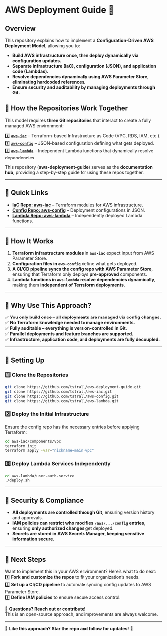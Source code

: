 
# AWS Deployment Guide 🚀  

## **Overview**  
This repository explains how to implement a **Configuration-Driven AWS Deployment Model**, allowing you to:  
- **Build AWS infrastructure once, then deploy dynamically via configuration updates.**  
- **Separate infrastructure (IaC), configuration (JSON), and application code (Lambdas).**  
- **Resolve dependencies dynamically using AWS Parameter Store, eliminating hardcoded references.**  
- **Ensure security and auditability by managing deployments through Git.**  

## **📂 How the Repositories Work Together**  
This model requires **three Git repositories** that interact to create a fully managed AWS environment:  

1️⃣ **[`aws-iac`](https://github.com/tstrall/aws-iac)** – Terraform-based Infrastructure as Code (VPC, RDS, IAM, etc.).  
2️⃣ **[`aws-config`](https://github.com/tstrall/aws-config)** – JSON-based configuration defining what gets deployed.  
3️⃣ **[`aws-lambda`](https://github.com/tstrall/aws-lambda)** – Independent Lambda functions that dynamically resolve dependencies.  

This repository (**aws-deployment-guide**) serves as the **documentation hub**, providing a step-by-step guide for using these repos together.

---

## **🔗 Quick Links**
- **[IaC Repo: aws-iac](https://github.com/tstrall/aws-iac)** – Terraform modules for AWS infrastructure.  
- **[Config Repo: aws-config](https://github.com/tstrall/aws-config)** – Deployment configurations in JSON.  
- **[Lambda Repo: aws-lambda](https://github.com/tstrall/aws-lambda)** – Independently deployed Lambda functions.  

---

## **📖 How It Works**
1. **Terraform infrastructure modules** in **`aws-iac`** expect input from AWS Parameter Store.  
2. **Configuration files in `aws-config`** define what gets deployed.  
3. **A CI/CD pipeline syncs the config repo with AWS Parameter Store**, ensuring that Terraform only deploys **pre-approved** components.  
4. **Lambda functions in `aws-lambda` resolve dependencies dynamically**, making them **independent of Terraform deployments**.  

---

## **🚀 Why Use This Approach?**
✅ **You only build once – all deployments are managed via config changes.**  
✅ **No Terraform knowledge needed to manage environments.**  
✅ **Fully auditable – everything is version-controlled in Git.**  
✅ **Parallel deployments and feature branches are supported.**  
✅ **Infrastructure, application code, and deployments are fully decoupled.**  

---

## **🔧 Setting Up**
### **1️⃣ Clone the Repositories**
```sh
git clone https://github.com/tstrall/aws-deployment-guide.git
git clone https://github.com/tstrall/aws-iac.git
git clone https://github.com/tstrall/aws-config.git
git clone https://github.com/tstrall/aws-lambda.git
```

### **2️⃣ Deploy the Initial Infrastructure**
Ensure the config repo has the necessary entries before applying Terraform:
```sh
cd aws-iac/components/vpc
terraform init
terraform apply -var="nickname=main-vpc"
```

### **3️⃣ Deploy Lambda Services Independently**
```sh
cd aws-lambda/user-auth-service
./deploy.sh
```

---

## **🔐 Security & Compliance**
- **All deployments are controlled through Git**, ensuring version history and approvals.  
- **IAM policies can restrict who modifies `/aws/.../config` entries**, ensuring **only authorized changes** get deployed.  
- **Secrets are stored in AWS Secrets Manager, keeping sensitive information secure.**  

---

## **📌 Next Steps**
Want to implement this in your AWS environment? Here’s what to do next:  
1️⃣ **Fork and customize the repos** to fit your organization’s needs.  
2️⃣ **Set up a CI/CD pipeline** to automate syncing config updates to AWS Parameter Store.  
3️⃣ **Define IAM policies** to ensure secure access control.  

📩 **Questions? Reach out or contribute!**  
This is an open-source approach, and improvements are always welcome.  

---

📢 **Like this approach? Star the repo and follow for updates!** 🚀  
